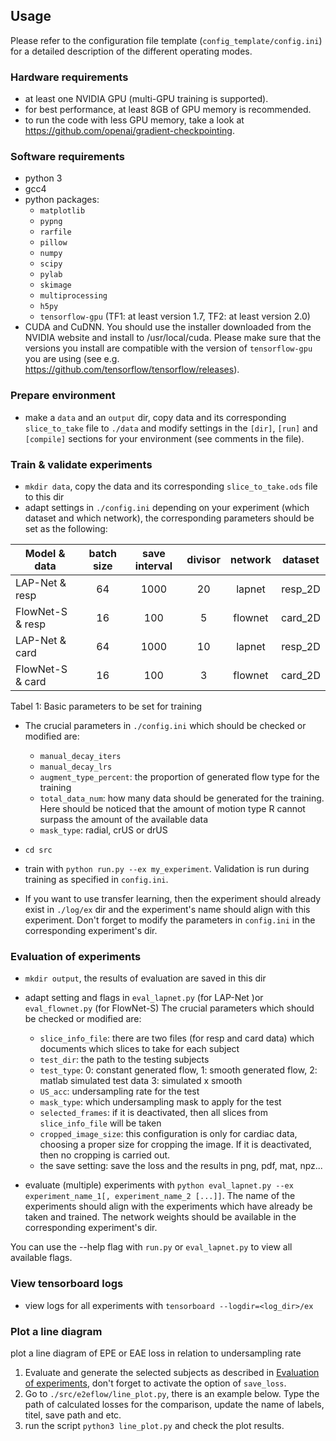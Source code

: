 ## Usage

Please refer to the configuration file template (`config_template/config.ini`) for a detailed description
of the different operating modes.

### Hardware requirements
- at least one NVIDIA GPU (multi-GPU training is supported).
- for best performance, at least 8GB of GPU memory is recommended.
- to run the code with less GPU memory, take a look at https://github.com/openai/gradient-checkpointing. 

### Software requirements
- python 3
- gcc4
- python packages: 
    - `matplotlib`
    - `pypng` 
    - `rarfile` 
    - `pillow`
    - `numpy`
    - `scipy`
    - `pylab`
    - `skimage`
    - `multiprocessing`
    - `h5py`
    - `tensorflow-gpu` (TF1: at least version 1.7, TF2: at least version 2.0)
- CUDA and CuDNN. You should use the installer downloaded from the NVIDIA website and install to /usr/local/cuda. Please make sure that the versions you install are compatible with the version of `tensorflow-gpu` you are using (see e.g. https://github.com/tensorflow/tensorflow/releases).

### Prepare environment
- make a `data` and an `output` dir, copy data and its corresponding `slice_to_take` file to `./data` and modify settings 
in the `[dir]`, `[run]` and `[compile]` sections for your environment (see comments in the file).

### Train & validate experiments
- `mkdir data`, copy the data and its corresponding `slice_to_take.ods` file to this dir 
- adapt settings in `./config.ini` depending on your experiment (which dataset and which network), 
the corresponding parameters should be set as the following:

Model & data| batch size | save interval | divisor | network | dataset
-------|:--------:|:--------:|:--------:|:--------:|:--------:|
LAP-Net & resp |64 |1000 | 20|lapnet |resp_2D
FlowNet-S & resp|16 |100 | 5|flownet|card_2D
LAP-Net & card|64 |1000| 10|lapnet|resp_2D
FlowNet-S & card|16 |100 | 3|flownet|card_2D

Tabel 1: Basic parameters to be set for training 

- The crucial parameters in `./config.ini` which should be checked or modified are:
    - `manual_decay_iters`
    - `manual_decay_lrs`
    - `augment_type_percent`: the proportion of generated flow type for the training 
    - `total_data_num`: how many data should be generated for the training. Here should be noticed that the 
    amount of motion type R cannot surpass the amount of the available data
    - `mask_type`: radial, crUS or drUS  
- `cd src`
- train with `python run.py --ex my_experiment`. Validation is run during training as specified
in `config.ini`.

- If you want to use transfer learning, then the experiment should already exist in `./log/ex` dir and the
experiment's name should align with this experiment. Don't forget to modify the parameters in `config.ini` 
in the corresponding experiment's dir.  



### Evaluation of experiments
- `mkdir output`, the results of evaluation are saved in this dir
- adapt setting and flags in `eval_lapnet.py` (for LAP-Net )or `eval_flownet.py` (for FlowNet-S) 
The crucial parameters which should be checked or modified are:
    - `slice_info_file`: there are two files (for resp and card data) which documents which slices to take for 
    each subject
    - `test_dir`: the path to the testing subjects
    - `test_type`: 0: constant generated flow, 1: smooth generated flow, 2: matlab simulated test data 
    3: simulated x smooth   
    - `US_acc`: undersampling rate for the test
    - `mask_type`: which undersampling mask to apply for the test
    - `selected_frames`: if it is deactivated, then all slices from `slice_info_file` will be taken
    - `cropped_image_size`: this configuration is only for cardiac data, choosing a proper size for cropping
    the image. If it is deactivated, then no cropping is carried out.
    - the save setting: save the loss and the results in png, pdf, mat, npz...
    
- evaluate (multiple) experiments with `python eval_lapnet.py --ex experiment_name_1[, experiment_name_2 [...]]`. 
The name of the experiments should align with the experiments which have already be taken and trained. The 
network weights should be available in the corresponding experiment's dir. 

You can use the --help flag with `run.py` or `eval_lapnet.py` to view all available flags.

### View tensorboard logs
- view logs for all experiments with `tensorboard --logdir=<log_dir>/ex`

### Plot a line diagram 
plot a line diagram of EPE or EAE loss in relation to undersampling rate
1. Evaluate and generate the selected subjects as described in [Evaluation of experiments](#evaluation-of-experiments), 
don't forget to activate the option of `save_loss`.
2. Go to `./src/e2eflow/line_plot.py`, there is an example below. Type the path of calculated losses for the comparison, 
update the name of labels, titel, save path and etc. 
3. run the script `python3 line_plot.py` and check the plot results.